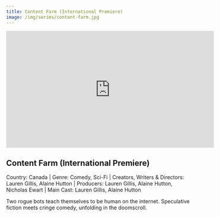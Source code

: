 ```yaml
---
title: Content Farm (International Premiere)
image: /img/series/content-farm.jpg
---
```

<iframe width="560" height="315" src="https://www.youtube.com/watch?v=ygkMGTWfmo4" frameborder="0" allow="accelerometer; autoplay; encrypted-media; gyroscope; picture-in-picture" allowfullscreen></iframe>

## Content Farm (International Premiere)
Country: Canada | Genre: Comedy, Sci-Fi | Creators, Writers & Directors: Lauren Gillis, Alaine Hutton | Producers: Lauren Gillis, Alaine Hutton, Nicholas Ewart | Main Cast: Lauren Gillis, Alaine Hutton

Two rogue bots teach themselves to be human on the internet. Speculative fiction meets cringe comedy, unfolding in the doomscroll.